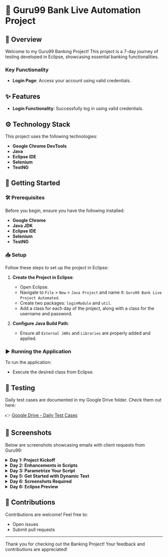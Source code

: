 # 🏦 Guru99 Bank Live Automation Project

## 📖 Overview
Welcome to my Guru99 Banking Project! This project is a 7-day journey of testing developed in Eclipse, showcasing essential banking functionalities.

### Key Functionality
- **Login Page**: Access your account using valid credentials.

## ✨ Features
- **Login Functionality**: Successfully log in using valid credentials.

## ⚙️ Technology Stack
This project uses the following technologies:
- **Google Chrome DevTools**
- **Java**
- **Eclipse IDE**
- **Selenium**
- **TestNG**

## 🚀 Getting Started

### 🛠️ Prerequisites
Before you begin, ensure you have the following installed:
- **Google Chrome**
- **Java JDK**
- **Eclipse IDE**
- **Selenium**
- **TestNG**

### 📥 Setup
Follow these steps to set up the project in Eclipse:

1. **Create the Project in Eclipse**:
   - Open Eclipse.
   - Navigate to `File` > `New` > `Java Project` and name it: `Guru99 Bank Live Project Automated`.
   - Create two packages: `loginModule` and `util`.
   - Add a class for each day of the project, along with a class for the username and password.

2. **Configure Java Build Path**:
   - Ensure all `External JARs` and `Libraries` are properly added and applied.

### ▶️ Running the Application
To run the application:
- Execute the desired class from Eclipse.

## 🧪 Testing
Daily test cases are documented in my Google Drive folder. Check them out here:

👉 [Google Drive - Daily Test Cases](link_to_your_google_drive_folder)

## 📸 Screenshots
Below are screenshots showcasing emails with client requests from Guru99:

<details>
<summary> <strong>Day 1: Project Kickoff</strong> </summary>
![screenshot](https://github.com/slangslang/Guru99-Bank-Live-Automation-Project/blob/main/img/Day1.png)
</details>

<details>
<summary> <strong>Day 2: Enhancements in Scripts</strong> </summary>
![screenshot](https://github.com/slangslang/Guru99-Bank-Live-Automation-Project/blob/main/img/Day2.png)
</details>

<details>
<summary> <strong>Day 3: Parametrize Your Script</strong> </summary>
![screenshot](https://github.com/slangslang/Guru99-Bank-Live-Automation-Project/blob/main/img/Day3.png)
</details>

<details>
<summary> <strong>Day 5: Get Started with Dynamic Text</strong> </summary>
![screenshot](https://github.com/slangslang/Guru99-Bank-Live-Automation-Project/blob/main/img/Day5.png)
</details>

<details>
<summary> <strong>Day 6: Screenshots Required</strong> </summary>
![screenshot](https://github.com/slangslang/Guru99-Bank-Live-Automation-Project/blob/main/img/Day6.png)
</details>

<details>
<summary> <strong>Day 6: Eclipse Preview</strong> </summary>
![screenshot](https://github.com/slangslang/Guru99-Bank-Live-Automation-Project/blob/main/img/eclipsePreview.png)
</details>

## 🤝 Contributions
Contributions are welcome! Feel free to:
- Open issues
- Submit pull requests

---

Thank you for checking out the Banking Project! Your feedback and contributions are appreciated!

